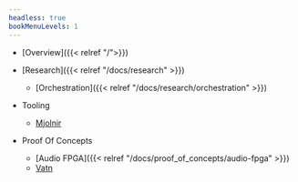 ```yaml
---
headless: true
bookMenuLevels: 1
---
```


- [Overview]({{< relref "/">}})
- [Research]({{< relref "/docs/research" >}})
    - [Orchestration]({{< relref "/docs/research/orchestration" >}})
- Tooling
    - [Mjolnir](https://github.com/Gladsheimr/mjolnir)

- Proof Of Concepts
    - [Audio FPGA]({{< relref "/docs/proof_of_concepts/audio-fpga" >}})
    - [Vatn](https://github.com/Gladsheimr/csa-vatn)



